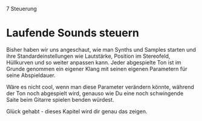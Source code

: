 7 Steuerung

# Laufende Sounds steuern

Bisher haben wir uns angeschaut, wie man Synths und Samples starten und 
ihre Standardeinstellungen wie Lautstärke, Position im Stereofeld, 
Hüllkurven und so weiter anpassen kann. Jeder abgespielte Ton ist im 
Grunde genommen ein eigener Klang mit seinen eigenen Parametern für 
seine Abspieldauer.

Wäre es nicht cool, wenn man diese Parameter verändern könnte, während 
der Ton noch abgespielt wird, genauso wie Du eine noch schwingende Saite 
beim Gitarre spielen benden würdest.

Glück gehabt - dieses Kapitel wird dir genau das zeigen.
